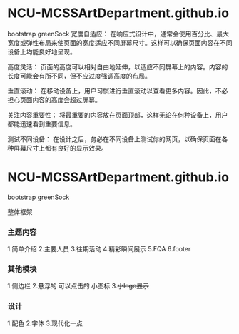# NCU-MCSSArtDepartment.github.io

bootstrap
greenSock
宽度自适应： 在响应式设计中，通常会使用百分比、最大宽度或弹性布局来使页面的宽度适应不同屏幕尺寸。这样可以确保页面内容在不同设备上均能良好地呈现。

高度灵活： 页面的高度可以相对自由地延伸，以适应不同屏幕上的内容。内容的长度可能会有所不同，但不应过度强调高度的布局。

垂直滚动： 在移动设备上，用户习惯进行垂直滚动以查看更多内容。因此，不必担心页面内容的高度会超过屏幕。

关注内容重要性： 将最重要的内容放在页面顶部，这样无论在何种设备上，用户都能迅速看到重要信息。

测试不同设备： 在设计之后，务必在不同设备上测试你的网页，以确保页面在各种屏幕尺寸上都有良好的显示效果。
# NCU-MCSSArtDepartment.github.io

bootstrap
greenSock

整体框架 

### 主题内容
1.简单介绍 
2.主要人员 
3.往期活动
4.精彩瞬间展示
5.FQA
6.footer

### 其他模块 
1.侧边栏
2.悬浮的 可以点击的 小图标
3.~~小logo显示~~ 
### 设计
1.配色
2.字体
3.现代化一点
